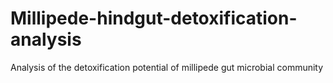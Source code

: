 # Millipede-hindgut-detoxification-analysis
Analysis of the detoxification potential of millipede gut microbial community
